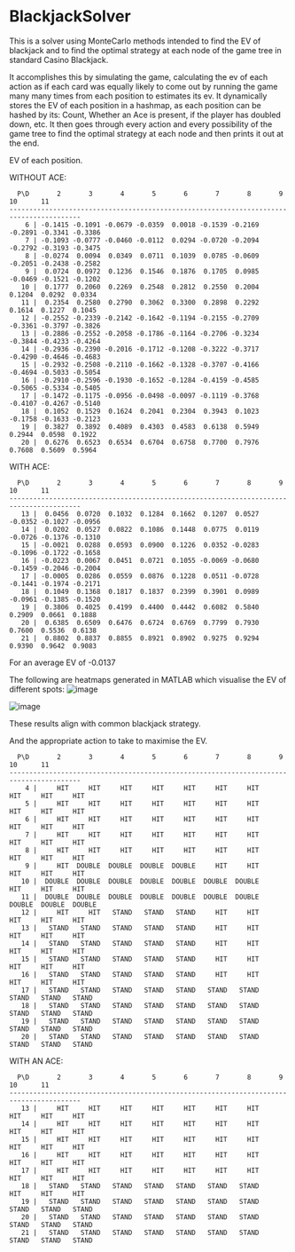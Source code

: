﻿# BlackjackSolver

This is a solver using MonteCarlo methods intended to find the EV of blackjack and to find the optimal strategy at each node of the game tree in standard Casino Blackjack.

It accomplishes this by simulating the game, calculating the ev of each action as if each card was equally likely to come out by running the game many many times from each position to estimates its ev. It dynamically stores the EV of each position in a hashmap, as each position can be hashed by its: Count, Whether an Ace is present, if the player has doubled down, etc. It then goes through every action and every possibility of the game tree to find the optimal strategy at each node and then prints it out at the end.

EV of each position.

WITHOUT ACE: 

```
  P\D       2       3       4       5       6       7       8       9      10      11
----------------------------------------------------------------------------------------
    6 | -0.1415 -0.1091 -0.0679 -0.0359  0.0018 -0.1539 -0.2169 -0.2891 -0.3341 -0.3386
    7 | -0.1093 -0.0777 -0.0460 -0.0112  0.0294 -0.0720 -0.2094 -0.2792 -0.3193 -0.3475
    8 | -0.0274  0.0094  0.0349  0.0711  0.1039  0.0785 -0.0609 -0.2051 -0.2438 -0.2582
    9 |  0.0724  0.0972  0.1236  0.1546  0.1876  0.1705  0.0985 -0.0469 -0.1521 -0.1202
   10 |  0.1777  0.2060  0.2269  0.2548  0.2812  0.2550  0.2004  0.1204  0.0292  0.0334
   11 |  0.2354  0.2580  0.2790  0.3062  0.3300  0.2898  0.2292  0.1614  0.1227  0.1045
   12 | -0.2552 -0.2339 -0.2142 -0.1642 -0.1194 -0.2155 -0.2709 -0.3361 -0.3797 -0.3826
   13 | -0.2886 -0.2552 -0.2058 -0.1786 -0.1164 -0.2706 -0.3234 -0.3844 -0.4233 -0.4264
   14 | -0.2936 -0.2390 -0.2016 -0.1712 -0.1208 -0.3222 -0.3717 -0.4290 -0.4646 -0.4683
   15 | -0.2932 -0.2508 -0.2110 -0.1662 -0.1328 -0.3707 -0.4166 -0.4694 -0.5033 -0.5054
   16 | -0.2910 -0.2596 -0.1930 -0.1652 -0.1284 -0.4159 -0.4585 -0.5065 -0.5334 -0.5405
   17 | -0.1472 -0.1175 -0.0956 -0.0498 -0.0097 -0.1119 -0.3768 -0.4107 -0.4267 -0.5140
   18 |  0.1052  0.1529  0.1624  0.2041  0.2304  0.3943  0.1023 -0.1758 -0.1633 -0.2123
   19 |  0.3827  0.3892  0.4089  0.4303  0.4583  0.6138  0.5949  0.2944  0.0598  0.1922
   20 |  0.6276  0.6523  0.6534  0.6704  0.6758  0.7700  0.7976  0.7608  0.5609  0.5964
```
WITH ACE:
```
  P\D       2       3       4       5       6       7       8       9      10      11
----------------------------------------------------------------------------------------
   13 |  0.0456  0.0720  0.1032  0.1284  0.1662  0.1207  0.0527 -0.0352 -0.1027 -0.0956
   14 |  0.0202  0.0527  0.0822  0.1086  0.1448  0.0775  0.0119 -0.0726 -0.1376 -0.1310
   15 | -0.0021  0.0288  0.0593  0.0900  0.1226  0.0352 -0.0283 -0.1096 -0.1722 -0.1658
   16 | -0.0223  0.0067  0.0451  0.0721  0.1055 -0.0069 -0.0680 -0.1459 -0.2046 -0.2004
   17 | -0.0005  0.0286  0.0559  0.0876  0.1228  0.0511 -0.0728 -0.1441 -0.1974 -0.2171
   18 |  0.1049  0.1368  0.1817  0.1837  0.2399  0.3901  0.0989 -0.0961 -0.1385 -0.1520
   19 |  0.3806  0.4025  0.4199  0.4400  0.4442  0.6082  0.5840  0.2909  0.0661  0.1888
   20 |  0.6385  0.6509  0.6476  0.6724  0.6769  0.7799  0.7930  0.7600  0.5536  0.6138
   21 |  0.8802  0.8837  0.8855  0.8921  0.8902  0.9275  0.9294  0.9390  0.9642  0.9083
```
For an average EV of -0.0137

The following are heatmaps generated in MATLAB which visualise the EV of different spots:
![image](https://github.com/user-attachments/assets/46cf96bc-83bf-4a24-bcb4-d500ef542e32)

![image](https://github.com/user-attachments/assets/1200bff2-0eba-404b-ad86-88c15b08705a)

These results align with common blackjack strategy.

And the appropriate action to take to maximise the EV.
```
  P\D       2       3       4       5       6       7       8       9      10      11
----------------------------------------------------------------------------------------
    4 |     HIT     HIT     HIT     HIT     HIT     HIT     HIT     HIT     HIT     HIT
    5 |     HIT     HIT     HIT     HIT     HIT     HIT     HIT     HIT     HIT     HIT
    6 |     HIT     HIT     HIT     HIT     HIT     HIT     HIT     HIT     HIT     HIT
    7 |     HIT     HIT     HIT     HIT     HIT     HIT     HIT     HIT     HIT     HIT
    8 |     HIT     HIT     HIT     HIT     HIT     HIT     HIT     HIT     HIT     HIT
    9 |     HIT  DOUBLE  DOUBLE  DOUBLE  DOUBLE     HIT     HIT     HIT     HIT     HIT
   10 |  DOUBLE  DOUBLE  DOUBLE  DOUBLE  DOUBLE  DOUBLE  DOUBLE     HIT     HIT     HIT
   11 |  DOUBLE  DOUBLE  DOUBLE  DOUBLE  DOUBLE  DOUBLE  DOUBLE  DOUBLE  DOUBLE  DOUBLE
   12 |     HIT     HIT   STAND   STAND   STAND     HIT     HIT     HIT     HIT     HIT
   13 |   STAND   STAND   STAND   STAND   STAND     HIT     HIT     HIT     HIT     HIT
   14 |   STAND   STAND   STAND   STAND   STAND     HIT     HIT     HIT     HIT     HIT
   15 |   STAND   STAND   STAND   STAND   STAND     HIT     HIT     HIT     HIT     HIT
   16 |   STAND   STAND   STAND   STAND   STAND     HIT     HIT     HIT     HIT     HIT
   17 |   STAND   STAND   STAND   STAND   STAND   STAND   STAND   STAND   STAND   STAND
   18 |   STAND   STAND   STAND   STAND   STAND   STAND   STAND   STAND   STAND   STAND
   19 |   STAND   STAND   STAND   STAND   STAND   STAND   STAND   STAND   STAND   STAND
   20 |   STAND   STAND   STAND   STAND   STAND   STAND   STAND   STAND   STAND   STAND
```
WITH AN ACE:
```
  P\D       2       3       4       5       6       7       8       9      10      11
----------------------------------------------------------------------------------------
   13 |     HIT     HIT     HIT     HIT     HIT     HIT     HIT     HIT     HIT     HIT
   14 |     HIT     HIT     HIT     HIT     HIT     HIT     HIT     HIT     HIT     HIT
   15 |     HIT     HIT     HIT     HIT     HIT     HIT     HIT     HIT     HIT     HIT
   16 |     HIT     HIT     HIT     HIT     HIT     HIT     HIT     HIT     HIT     HIT
   17 |     HIT     HIT     HIT     HIT     HIT     HIT     HIT     HIT     HIT     HIT
   18 |   STAND   STAND   STAND   STAND   STAND   STAND   STAND     HIT     HIT     HIT
   19 |   STAND   STAND   STAND   STAND   STAND   STAND   STAND   STAND   STAND   STAND
   20 |   STAND   STAND   STAND   STAND   STAND   STAND   STAND   STAND   STAND   STAND
   21 |   STAND   STAND   STAND   STAND   STAND   STAND   STAND   STAND   STAND   STAND
```

